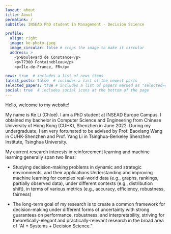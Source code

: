 ```yaml
---
layout: about
title: About
permalink: /
subtitle: INSEAD PhD student in Management - Decision Science

profile:
  align: right
  image: ke-photo.jpeg
  image_circular: false # crops the image to make it circular
  address: >
    <p>Boulevard de Constance</p>
    <p>77300 Fontainebleau</p>
    <p>Île-de-France, FR</p>

news: true  # includes a list of news items
latest_posts: false  # includes a list of the newest posts
selected_papers: true # includes a list of papers marked as "selected={true}"
social: true  # includes social icons at the bottom of the page
---
```


Hello, welcome to my website!

My name is Ke Li (Chloé). I am a PhD student at INSEAD Europe Campus. I obtained my bachelor in Computer Science and Engineering from Chinese University of Hong Kong (CUHK), Shenzhen in June 2022. During my undergraduate, I am very fortunated to be advised by Prof. Baoxiang Wang in CUHK-Shenzhen and Prof. Yang Li in Tsinghua-Berkeley Shenzhen Institute, Tsinghua University.

My current research interests in reinforcement learning and machine learning generally span two lines:

- Studying decision-making problems in dynamic and strategic environments, and their applications
Understanding and improving machine learning for complex real-world data (e.g., graphs, rankings, partially observed data), under different contexts (e.g., distribution shift), in terms of various metrics (e.g., accuracy, efficiency, robustness, fairness)

- The long-term goal of my research is to create a common framework for decision-making under different forms of uncertainty with strong guarantees on performance, robustness, and interpretability, striving for theoretically-elegant and practically-relevant research in the broad area of “AI + Systems + Decision Science.”